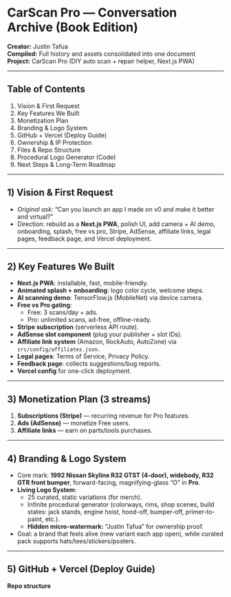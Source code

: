 # CarScan Pro — Conversation Archive (Book Edition)
**Creator:** Justin Tafua  
**Compiled:** Full history and assets consolidated into one document  
**Project:** CarScan Pro (DIY auto scan + repair helper, Next.js PWA)

---

## Table of Contents
1. Vision & First Request
2. Key Features We Built
3. Monetization Plan
4. Branding & Logo System
5. GitHub + Vercel (Deploy Guide)
6. Ownership & IP Protection
7. Files & Repo Structure
8. Procedural Logo Generator (Code)
9. Next Steps & Long-Term Roadmap

---

## 1) Vision & First Request
- *Original ask:* “Can you launch an app I made on v0 and make it better and virtual?”
- Direction: rebuild as a **Next.js PWA**, polish UI, add camera + AI demo, onboarding, splash, free vs pro, Stripe, AdSense, affiliate links, legal pages, feedback page, and Vercel deployment.

---

## 2) Key Features We Built
- **Next.js PWA**: installable, fast, mobile-friendly.
- **Animated splash + onboarding**: logo color cycle, welcome steps.
- **AI scanning demo**: TensorFlow.js (MobileNet) via device camera.
- **Free vs Pro gating**:
  - Free: 3 scans/day + ads.
  - Pro: unlimited scans, ad-free, offline-ready.
- **Stripe subscription** (serverless API route).
- **AdSense slot component** (plug your publisher + slot IDs).
- **Affiliate link system** (Amazon, RockAuto, AutoZone) via `src/config/affiliates.json`.
- **Legal pages**: Terms of Service, Privacy Policy.
- **Feedback page**: collects suggestions/bug reports.
- **Vercel config** for one-click deployment.

---

## 3) Monetization Plan (3 streams)
1. **Subscriptions (Stripe)** — recurring revenue for Pro features.
2. **Ads (AdSense)** — monetize Free users.
3. **Affiliate links** — earn on parts/tools purchases.

---

## 4) Branding & Logo System
- Core mark: **1992 Nissan Skyline R32 GTST (4-door), widebody, R32 GTR front bumper**, forward-facing, magnifying-glass “O” in **Pro**.
- **Living Logo System**:
  - 25 curated, static variations (for merch).
  - Infinite procedural generator (colorways, rims, shop scenes, build states: jack stands, engine hoist, hood-off, bumper-off, primer-to-paint, etc.).
  - **Hidden micro-watermark:** “Justin Tafua” for ownership proof.
- Goal: a brand that feels alive (new variant each app open), while curated pack supports hats/tees/stickers/posters.

---

## 5) GitHub + Vercel (Deploy Guide)
**Repo structure**
